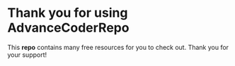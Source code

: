 # Thank you for using AdvanceCoderRepo

This **repo** contains many free resources for you to check out.
Thank you for your support!

